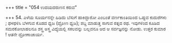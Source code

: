 +++
title = "054 ಉದಯದರುಣನ ಕರುವ"

+++
54. ಎಳೆಯ ಸೂರ್ಯನನ್ನೇ ಹಿಡಿದು ಬೆಸುಗೆ ಹಾಕಿದ್ದಾರೋ ಎಂಬಂತೆ ವರ್ಣಕಾಂತಿಯಿಂದ ಒಪ್ಪುವ ಕುದುರೆಗಳು ; ಥಳಥಳಿಸಿ ಬೆಳಗುವ ಕೊಡದ ಧ್ವಜ (ದ್ರೋಣ ಧ್ವಜ); ಶಬ್ದ ಮಾಡುತ್ತ ಸಾಗುವ ರತ್ನದ ರಥ. ಇವುಗಳಿಂದ ಕೂಡಿದ ಸಮರಕೋಲಾಹಲನೂ ಶಸ್ತ್ರ ಅಸ್ತ್ರ ವಿದ್ಯೆಯಲ್ಲಿ ಸಕಲವನ್ನು ಬಲ್ಲವನೂ ಆದ ಆ ಸರ್ವಜ್ಞನನ್ನು ನೋಡು. ಉತ್ತರ ಕುಮಾರ ! ಆತನೇ ದ್ರೋಣಾಚಾರ್ಯ.